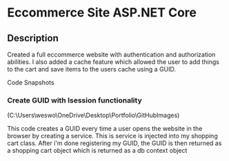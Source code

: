 <h1>Eccommerce Site ASP.NET Core </h1>

<h2>Description</h2>

<p>Created a full eccommerce website with authentication and authorization abilities. I also added a cache feature which allowed the user to add things to the cart and save items
to the users cache using a GUID.</p>



Code Snapshots

<h3>Create GUID with Isession functionality</h3>
(C:\Users\weswo\OneDrive\Desktop\Portfolio\GitHubImages)

<p> This code creates a GUID every time a user opens the website in the browser by creating a service. This is service is injected into my 
 shopping cart class. After i'm done registering my GUID, the GUID is then returned as a shopping cart object which is returned as a db context object</p>
